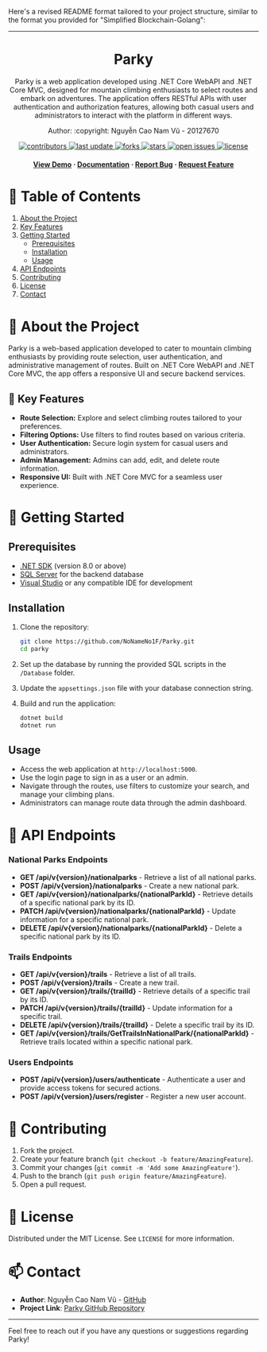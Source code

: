 Here's a revised README format tailored to your project structure, similar to the format you provided for "Simplified Blockchain-Golang":

---

<div align="center">

  <h1>Parky</h1>
  Parky is a web application developed using .NET Core WebAPI and .NET Core MVC, designed for mountain climbing enthusiasts to select routes and embark on adventures. The application offers RESTful APIs with user authentication and authorization features, allowing both casual users and administrators to interact with the platform in different ways.
  
  <p>
     Author: :copyright: Nguyễn Cao Nam Vũ - 20127670 
  </p>

<p>
  <a href="https://github.com/NoNameNo1F/Parky/graphs/contributors">
    <img src="https://img.shields.io/github/contributors/NoNameNo1F/Parky" alt="contributors" />
  </a>
  <a href="">
    <img src="https://img.shields.io/github/last-commit/NoNameNo1F/Parky" alt="last update" />
  </a>
  <a href="https://github.com/NoNameNo1F/Parky/network/members">
    <img src="https://img.shields.io/github/forks/NoNameNo1F/Parky" alt="forks" />
  </a>
  <a href="https://github.com/NoNameNo1F/Parky/stargazers">
    <img src="https://img.shields.io/github/stars/NoNameNo1F/Parky" alt="stars" />
  </a>
  <a href="https://github.com/NoNameNo1F/Parky/issues/">
    <img src="https://img.shields.io/github/issues/NoNameNo1F/Parky" alt="open issues" />
  </a>
  <a href="https://github.com/NoNameNo1F/Parky/blob/master/LICENSE">
    <img src="https://img.shields.io/github/license/NoNameNo1F/Parky.svg" alt="license" />
  </a>
</p>

<h4>
    <a href="https://github.com/NoNameNo1F/Parky">View Demo</a>
  <span> · </span>
    <a href="https://github.com/NoNameNo1F/Parky">Documentation</a>
  <span> · </span>
    <a href="https://github.com/NoNameNo1F/Parky/issues">Report Bug</a>
  <span> · </span>
    <a href="https://github.com/NoNameNo1F/Parky/issues">Request Feature</a>
  </h4>
</div>

# :notebook_with_decorative_cover: Table of Contents

1. [About the Project](#about-the-project)
2. [Key Features](#key-features)
3. [Getting Started](#getting-started)
   - [Prerequisites](#prerequisites)
   - [Installation](#installation)
   - [Usage](#usage)
4. [API Endpoints](#api-endpoints)
5. [Contributing](#contributing)
6. [License](#license)
7. [Contact](#contact)

# :star2: About the Project

Parky is a web-based application developed to cater to mountain climbing enthusiasts by providing route selection, user authentication, and administrative management of routes. Built on .NET Core WebAPI and .NET Core MVC, the app offers a responsive UI and secure backend services.

## :dart: Key Features

- **Route Selection:** Explore and select climbing routes tailored to your preferences.
- **Filtering Options:** Use filters to find routes based on various criteria.
- **User Authentication:** Secure login system for casual users and administrators.
- **Admin Management:** Admins can add, edit, and delete route information.
- **Responsive UI:** Built with .NET Core MVC for a seamless user experience.

# :rocket: Getting Started

## Prerequisites

- [.NET SDK](https://dotnet.microsoft.com/download) (version 8.0 or above)
- [SQL Server](https://www.microsoft.com/en-us/sql-server/sql-server-downloads) for the backend database
- [Visual Studio](https://visualstudio.microsoft.com/) or any compatible IDE for development

## Installation

1. Clone the repository:

   ```bash
   git clone https://github.com/NoNameNo1F/Parky.git
   cd parky
   ```

2. Set up the database by running the provided SQL scripts in the `/Database` folder.

3. Update the `appsettings.json` file with your database connection string.

4. Build and run the application:

   ```bash
   dotnet build
   dotnet run
   ```

## Usage

- Access the web application at `http://localhost:5000`.
- Use the login page to sign in as a user or an admin.
- Navigate through the routes, use filters to customize your search, and manage your climbing plans.
- Administrators can manage route data through the admin dashboard.

# :hammer: API Endpoints

### National Parks Endpoints

- **GET /api/v{version}/nationalparks** - Retrieve a list of all national parks.
- **POST /api/v{version}/nationalparks** - Create a new national park.
- **GET /api/v{version}/nationalparks/{nationalParkId}** - Retrieve details of a specific national park by its ID.
- **PATCH /api/v{version}/nationalparks/{nationalParkId}** - Update information for a specific national park.
- **DELETE /api/v{version}/nationalparks/{nationalParkId}** - Delete a specific national park by its ID.

### Trails Endpoints

- **GET /api/v{version}/trails** - Retrieve a list of all trails.
- **POST /api/v{version}/trails** - Create a new trail.
- **GET /api/v{version}/trails/{trailId}** - Retrieve details of a specific trail by its ID.
- **PATCH /api/v{version}/trails/{trailId}** - Update information for a specific trail.
- **DELETE /api/v{version}/trails/{trailId}** - Delete a specific trail by its ID.
- **GET /api/v{version}/trails/GetTrailsInNationalPark/{nationalParkId}** - Retrieve trails located within a specific national park.

### Users Endpoints

- **POST /api/v{version}/users/authenticate** - Authenticate a user and provide access tokens for secured actions.
- **POST /api/v{version}/users/register** - Register a new user account.

# :handshake: Contributing

1. Fork the project.
2. Create your feature branch (`git checkout -b feature/AmazingFeature`).
3. Commit your changes (`git commit -m 'Add some AmazingFeature'`).
4. Push to the branch (`git push origin feature/AmazingFeature`).
5. Open a pull request.

# :memo: License

Distributed under the MIT License. See `LICENSE` for more information.

# :mailbox: Contact

- **Author**: Nguyễn Cao Nam Vũ - [GitHub](https://github.com/NoNameNo1F)
- **Project Link**: [Parky GitHub Repository](https://github.com/NoNameNo1F/Parky)

---

Feel free to reach out if you have any questions or suggestions regarding Parky!